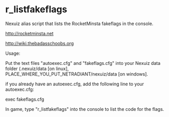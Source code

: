 # r_listfakeflags

Nexuiz alias script that lists the RocketMinsta fakeflags in the console.

http://rocketminsta.net

http://wiki.thebadasschoobs.org

Usage:

Put the text files "autoexec.cfg" and "fakeflags.cfg" into your Nexuiz data folder (.nexuiz/data [on linux], PLACE_WHERE_YOU_PUT_NETRADIANT/nexuiz/data [on windows].

if you already have an autoexec.cfg, add the following line to your autoexec.cfg:

exec fakeflags.cfg

In game, type "r_listfakeflags" into the console to list the code for the flags.
